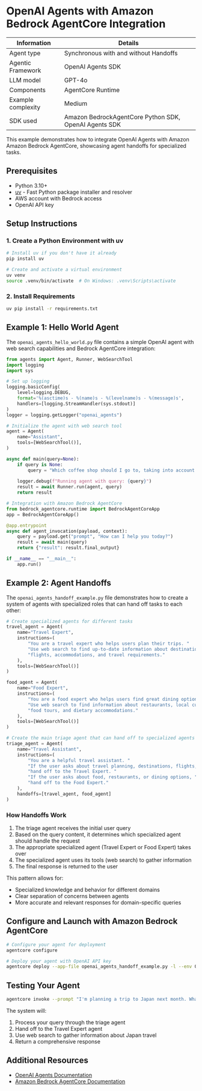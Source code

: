 # OpenAI Agents with Amazon Bedrock AgentCore Integration

| Information         | Details                                                                      |
|---------------------|------------------------------------------------------------------------------|
| Agent type          | Synchronous with and without Handoffs                                                   |
| Agentic Framework   | OpenAI Agents SDK                                                       |
| LLM model           | GPT-4o                                                              |
| Components          | AgentCore Runtime                                         |
| Example complexity  | Medium                                                                       |
| SDK used            | Amazon BedrockAgentCore Python SDK, OpenAI Agents SDK                   |

This example demonstrates how to integrate OpenAI Agents with Amazon Amazon Bedrock AgentCore, showcasing agent handoffs for specialized tasks.

## Prerequisites

- Python 3.10+
- [uv](https://github.com/astral-sh/uv) - Fast Python package installer and resolver
- AWS account with Bedrock access
- OpenAI API key

## Setup Instructions

### 1. Create a Python Environment with uv

```bash
# Install uv if you don't have it already
pip install uv

# Create and activate a virtual environment
uv venv
source .venv/bin/activate  # On Windows: .venv\Scripts\activate
```

### 2. Install Requirements

```bash
uv pip install -r requirements.txt
```

## Example 1: Hello World Agent

The `openai_agents_hello_world.py` file contains a simple OpenAI agent with web search capabilities and Bedrock AgentCore integration:

```python
from agents import Agent, Runner, WebSearchTool
import logging
import sys

# Set up logging
logging.basicConfig(
    level=logging.DEBUG,
    format='%(asctime)s - %(name)s - %(levelname)s - %(message)s',
    handlers=[logging.StreamHandler(sys.stdout)]
)
logger = logging.getLogger("openai_agents")

# Initialize the agent with web search tool
agent = Agent(
    name="Assistant",
    tools=[WebSearchTool()],
)

async def main(query=None):
    if query is None:
        query = "Which coffee shop should I go to, taking into account my preferences and the weather today in SF?"
    
    logger.debug(f"Running agent with query: {query}")
    result = await Runner.run(agent, query)
    return result

# Integration with Amazon Bedrock AgentCore
from bedrock_agentcore.runtime import BedrockAgentCoreApp
app = BedrockAgentCoreApp()

@app.entrypoint
async def agent_invocation(payload, context):
    query = payload.get("prompt", "How can I help you today?")
    result = await main(query)
    return {"result": result.final_output}

if __name__ == "__main__":
    app.run()
```

## Example 2: Agent Handoffs

The `openai_agents_handoff_example.py` file demonstrates how to create a system of agents with specialized roles that can hand off tasks to each other:

```python
# Create specialized agents for different tasks
travel_agent = Agent(
    name="Travel Expert",
    instructions=(
        "You are a travel expert who helps users plan their trips. "
        "Use web search to find up-to-date information about destinations, "
        "flights, accommodations, and travel requirements."
    ),
    tools=[WebSearchTool()]
)

food_agent = Agent(
    name="Food Expert",
    instructions=(
        "You are a food expert who helps users find great dining options. "
        "Use web search to find information about restaurants, local cuisine, "
        "food tours, and dietary accommodations."
    ),
    tools=[WebSearchTool()]
)

# Create the main triage agent that can hand off to specialized agents
triage_agent = Agent(
    name="Travel Assistant",
    instructions=(
        "You are a helpful travel assistant. "
        "If the user asks about travel planning, destinations, flights, or accommodations, "
        "hand off to the Travel Expert. "
        "If the user asks about food, restaurants, or dining options, "
        "hand off to the Food Expert."
    ),
    handoffs=[travel_agent, food_agent]
)
```

### How Handoffs Work

1. The triage agent receives the initial user query
2. Based on the query content, it determines which specialized agent should handle the request
3. The appropriate specialized agent (Travel Expert or Food Expert) takes over
4. The specialized agent uses its tools (web search) to gather information
5. The final response is returned to the user

This pattern allows for:
- Specialized knowledge and behavior for different domains
- Clear separation of concerns between agents
- More accurate and relevant responses for domain-specific queries

## Configure and Launch with Amazon Bedrock AgentCore

```bash
# Configure your agent for deployment
agentcore configure

# Deploy your agent with OpenAI API key
agentcore deploy --app-file openai_agents_handoff_example.py -l --env OPENAI_API_KEY=your_api_key_here
```

## Testing Your Agent

```bash
agentcore invoke --prompt "I'm planning a trip to Japan next month. What should I know?"
```

The system will:
1. Process your query through the triage agent
2. Hand off to the Travel Expert agent
3. Use web search to gather information about Japan travel
4. Return a comprehensive response

## Additional Resources

- [OpenAI Agents Documentation](https://platform.openai.com/docs/assistants/overview)
- [Amazon Bedrock AgentCore Documentation](https://docs.aws.amazon.com/bedrock/latest/userguide/agents-core.html)